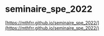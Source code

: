# seminaire_spe_2022

[https://mthfrr.github.io/seminaire_spe_2022/](https://mthfrr.github.io/seminaire_spe_2022/)
